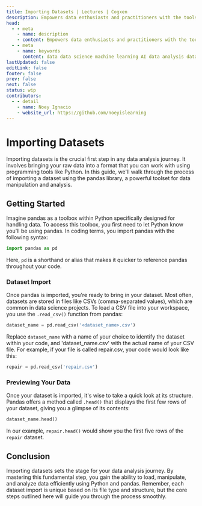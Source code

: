 ```yaml
---
title: Importing Datasets | Lectures | Cogxen
description: Empowers data enthusiasts and practitioners with the tools and knowledge to unlock the potential of data.
head:
  - - meta
    - name: description
    - content: Empowers data enthusiasts and practitioners with the tools and knowledge to unlock the potential of data.
  - - meta
    - name: keywords
      content: data data science machine learning AI data analysis data-driven data enthusiasts data practitioners
lastUpdated: false
editLink: false
footer: false
prev: false
next: false
status: wip
contributors:
  - - detail
    - name: Noey Ignacio
    - website_url: https://github.com/noeyislearning
---
```


# Importing Datasets

Importing datasets is the crucial first step in any data analysis journey. It involves bringing your raw data into a format that you can work with using programming tools like Python. In this guide, we'll walk through the process of importing a dataset using the pandas library, a powerful toolset for data manipulation and analysis.

## Getting Started

Imagine pandas as a toolbox within Python specifically designed for handling data. To access this toolbox, you first need to let Python know you'll be using pandas. In coding terms, you import pandas with the following syntax:

```python
import pandas as pd
```

Here, `pd` is a shorthand or alias that makes it quicker to reference pandas throughout your code.

### Dataset Import

Once pandas is imported, you're ready to bring in your dataset. Most often, datasets are stored in files like CSVs (comma-separated values), which are common in data science projects. To load a CSV file into your workspace, you use the `.read_csv()` function from pandas:

```python
dataset_name = pd.read_csv('<dataset_name>.csv')
```

Replace `dataset_name` with a name of your choice to identify the dataset within your code, and 'dataset_name.csv' with the actual name of your CSV file. For example, if your file is called repair.csv, your code would look like this:

```python
repair = pd.read_csv('repair.csv')
```

### Previewing Your Data

Once your dataset is imported, it's wise to take a quick look at its structure. Pandas offers a method called `.head()` that displays the first few rows of your dataset, giving you a glimpse of its contents:

```python
dataset_name.head()
```

In our example, `repair.head()` would show you the first five rows of the `repair` dataset.

## Conclusion

Importing datasets sets the stage for your data analysis journey. By mastering this fundamental step, you gain the ability to load, manipulate, and analyze data efficiently using Python and pandas. Remember, each dataset import is unique based on its file type and structure, but the core steps outlined here will guide you through the process smoothly.
